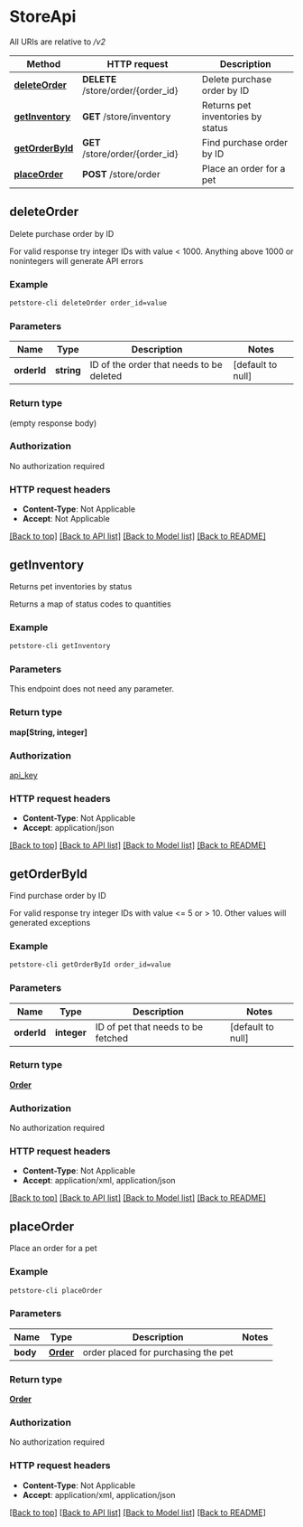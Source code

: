 # StoreApi

All URIs are relative to */v2*

Method | HTTP request | Description
------------- | ------------- | -------------
[**deleteOrder**](StoreApi.md#deleteOrder) | **DELETE** /store/order/{order_id} | Delete purchase order by ID
[**getInventory**](StoreApi.md#getInventory) | **GET** /store/inventory | Returns pet inventories by status
[**getOrderById**](StoreApi.md#getOrderById) | **GET** /store/order/{order_id} | Find purchase order by ID
[**placeOrder**](StoreApi.md#placeOrder) | **POST** /store/order | Place an order for a pet



## deleteOrder

Delete purchase order by ID

For valid response try integer IDs with value < 1000. Anything above 1000 or nonintegers will generate API errors

### Example

```bash
petstore-cli deleteOrder order_id=value
```

### Parameters


Name | Type | Description  | Notes
------------- | ------------- | ------------- | -------------
 **orderId** | **string** | ID of the order that needs to be deleted | [default to null]

### Return type

(empty response body)

### Authorization

No authorization required

### HTTP request headers

- **Content-Type**: Not Applicable
- **Accept**: Not Applicable

[[Back to top]](#) [[Back to API list]](../README.md#documentation-for-api-endpoints) [[Back to Model list]](../README.md#documentation-for-models) [[Back to README]](../README.md)


## getInventory

Returns pet inventories by status

Returns a map of status codes to quantities

### Example

```bash
petstore-cli getInventory
```

### Parameters

This endpoint does not need any parameter.

### Return type

**map[String, integer]**

### Authorization

[api_key](../README.md#api_key)

### HTTP request headers

- **Content-Type**: Not Applicable
- **Accept**: application/json

[[Back to top]](#) [[Back to API list]](../README.md#documentation-for-api-endpoints) [[Back to Model list]](../README.md#documentation-for-models) [[Back to README]](../README.md)


## getOrderById

Find purchase order by ID

For valid response try integer IDs with value <= 5 or > 10. Other values will generated exceptions

### Example

```bash
petstore-cli getOrderById order_id=value
```

### Parameters


Name | Type | Description  | Notes
------------- | ------------- | ------------- | -------------
 **orderId** | **integer** | ID of pet that needs to be fetched | [default to null]

### Return type

[**Order**](Order.md)

### Authorization

No authorization required

### HTTP request headers

- **Content-Type**: Not Applicable
- **Accept**: application/xml, application/json

[[Back to top]](#) [[Back to API list]](../README.md#documentation-for-api-endpoints) [[Back to Model list]](../README.md#documentation-for-models) [[Back to README]](../README.md)


## placeOrder

Place an order for a pet

### Example

```bash
petstore-cli placeOrder
```

### Parameters


Name | Type | Description  | Notes
------------- | ------------- | ------------- | -------------
 **body** | [**Order**](Order.md) | order placed for purchasing the pet |

### Return type

[**Order**](Order.md)

### Authorization

No authorization required

### HTTP request headers

- **Content-Type**: Not Applicable
- **Accept**: application/xml, application/json

[[Back to top]](#) [[Back to API list]](../README.md#documentation-for-api-endpoints) [[Back to Model list]](../README.md#documentation-for-models) [[Back to README]](../README.md)

